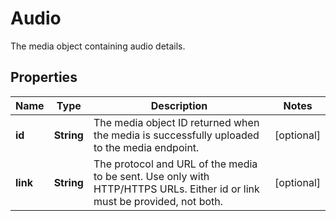 

# Audio

The media object containing audio details.

## Properties

Name | Type | Description | Notes
------------ | ------------- | ------------- | -------------
**id** | **String** | The media object ID returned when the media is successfully uploaded to the media endpoint. |  [optional]
**link** | **String** | The protocol and URL of the media to be sent. Use only with HTTP/HTTPS URLs. Either id or link must be provided, not both. |  [optional]



